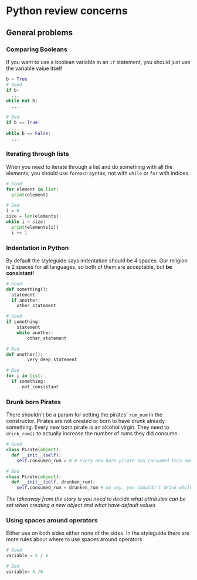 # Python review concerns

## General problems

### Comparing Booleans

If you want to use a boolean variable in an `if` statement, you should just use the variable value itself

```python
b = True
# Good
if b:
  ...
while not b:
  ...

# Bad
if b == True:
  ...
while b == False:
  ...
```

### Iterating through lists

When you need to iterate through a list and do something with all the elements, you should use `foreach` syntax, not with `while` or `for` with indices.
```python
# Good
for element in list:
  print(element)

# Bad
i = 0
size = len(elements)
while i < size:
  print(elements[i])
  i += 1
```

### Indentation in Python

By default the styleguide says indentation should be 4 spaces. Our religion is 2 spaces for all languages, so both of them are acceptable, but __be consistant__!

```python
# Good
def something():
  statement
  if another:
    other_statement

# Good
if something:
    statement
    while another:
        other_statement

# Bad
def another():
        very_deep_statement

# Bad
for i in list:
  if something:
      not_consistant
```

### Drunk born Pirates
There shouldn't be a param for setting the pirates' `rum_num` in the constructor.
Pirates are not created or born to have drunk already something. Every new born pirate is an alcohol virgin. They need to `drink_rum()` to actually increase the number of rums they did consume.
```python
# Good
class Pirate(object):
  def __init__(self):
    self.consumed_rum = 0 # every new born pirate has consumed this amount, there's no way to create a pirate that has already drunk some

# Bad
class Pirate(object):
  def __init__(self, drunken_rum):
    self.consumed_rum = drunken_rum # no way, you shouldn't drink while pregnant
```
_The takeaway from the story is you need to decide what attributes can be set when creating a new object and what have default values_

### Using spaces around operators
Either use on both sides either none of the sides. In the styleguide there are more rules about where to use spaces around operators
```python
# Good
variable = 5 / 6

# Bad
variable= 5 /6
```
